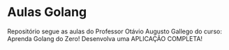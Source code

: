 # Aulas Golang 

Repositório segue as aulas do Professor Otávio Augusto Gallego do curso: Aprenda Golang do Zero! Desenvolva uma APLICAÇÃO COMPLETA!
